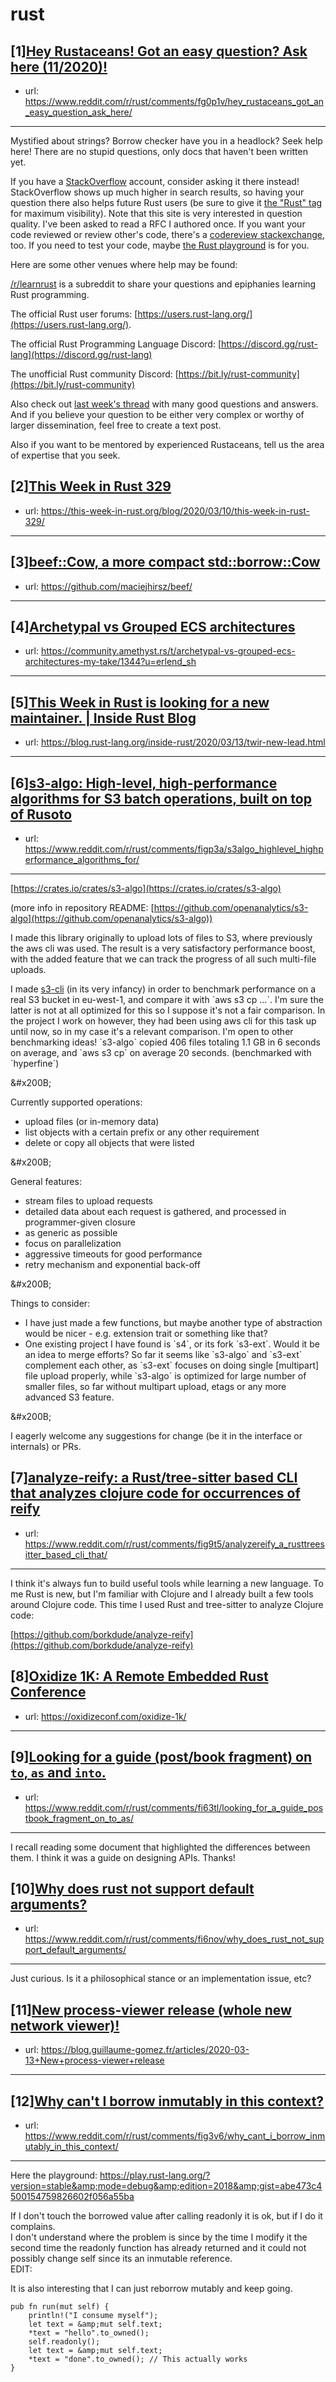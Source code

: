 # rust
## [1][Hey Rustaceans! Got an easy question? Ask here (11/2020)!](https://www.reddit.com/r/rust/comments/fg0p1v/hey_rustaceans_got_an_easy_question_ask_here/)
- url: https://www.reddit.com/r/rust/comments/fg0p1v/hey_rustaceans_got_an_easy_question_ask_here/
---
Mystified about strings? Borrow checker have you in a headlock? Seek help here! There are no stupid questions, only docs that haven't been written yet.

If you have a [StackOverflow](http://stackoverflow.com/) account, consider asking it there instead! StackOverflow shows up much higher in search results, so having your question there also helps future Rust users (be sure to give it [the "Rust" tag](http://stackoverflow.com/questions/tagged/rust) for maximum visibility). Note that this site is very interested in question quality. I've been asked to read a RFC I authored once. If you want your code reviewed or review other's code, there's a [codereview stackexchange](https://codereview.stackexchange.com/questions/tagged/rust), too. If you need to test your code, maybe [the Rust playground](https://play.rust-lang.org) is for you.

Here are some other venues where help may be found:

[/r/learnrust](https://www.reddit.com/r/learnrust) is a subreddit to share your questions and epiphanies learning Rust programming.

The official Rust user forums: [https://users.rust-lang.org/](https://users.rust-lang.org/).

The official Rust Programming Language Discord: [https://discord.gg/rust-lang](https://discord.gg/rust-lang)

The unofficial Rust community Discord: [https://bit.ly/rust-community](https://bit.ly/rust-community)

Also check out [last week's thread](https://reddit.com/r/rust/comments/fc7h20/hey_rustaceans_got_an_easy_question_ask_here/) with many good questions and answers. And if you believe your question to be either very complex or worthy of larger dissemination, feel free to create a text post.

Also if you want to be mentored by experienced Rustaceans, tell us the area of expertise that you seek.
## [2][This Week in Rust 329](https://www.reddit.com/r/rust/comments/fhcuec/this_week_in_rust_329/)
- url: https://this-week-in-rust.org/blog/2020/03/10/this-week-in-rust-329/
---

## [3][beef::Cow, a more compact std::borrow::Cow](https://www.reddit.com/r/rust/comments/fif7ob/beefcow_a_more_compact_stdborrowcow/)
- url: https://github.com/maciejhirsz/beef/
---

## [4][Archetypal vs Grouped ECS architectures](https://www.reddit.com/r/rust/comments/fiemdi/archetypal_vs_grouped_ecs_architectures/)
- url: https://community.amethyst.rs/t/archetypal-vs-grouped-ecs-architectures-my-take/1344?u=erlend_sh
---

## [5][This Week in Rust is looking for a new maintainer. | Inside Rust Blog](https://www.reddit.com/r/rust/comments/fi1g1u/this_week_in_rust_is_looking_for_a_new_maintainer/)
- url: https://blog.rust-lang.org/inside-rust/2020/03/13/twir-new-lead.html
---

## [6][s3-algo: High-level, high-performance algorithms for S3 batch operations, built on top of Rusoto](https://www.reddit.com/r/rust/comments/figp3a/s3algo_highlevel_highperformance_algorithms_for/)
- url: https://www.reddit.com/r/rust/comments/figp3a/s3algo_highlevel_highperformance_algorithms_for/
---
[https://crates.io/crates/s3-algo](https://crates.io/crates/s3-algo)

(more info in repository README: [https://github.com/openanalytics/s3-algo](https://github.com/openanalytics/s3-algo))

I made this library originally to upload lots of files to S3, where previously the aws cli was used. The result is a very satisfactory performance boost, with the added feature that we can track the progress of all such multi-file uploads.

I made [s3-cli](https://github.com/Ploppz/s3-cli) (in its very infancy) in order to benchmark performance on a real S3 bucket in eu-west-1, and compare it with \`aws s3 cp ...\`. I'm sure the latter is not at all optimized for this so I suppose it's not a fair comparison. In the project I work on however, they had been using aws cli for this task up until now, so in my case it's a relevant comparison. I'm open to other benchmarking ideas! \`s3-algo\` copied 406 files totaling 1.1 GB in 6 seconds on average, and \`aws s3 cp\` on average 20 seconds. (benchmarked with \`hyperfine\`)

&amp;#x200B;

Currently supported operations:

* upload files (or in-memory data)
* list objects with a certain prefix or any other requirement
* delete or copy all objects that were listed

&amp;#x200B;

General features:

* stream files to upload requests
* detailed data about each request is gathered, and processed in programmer-given closure
* as generic as possible
* focus on parallelization
* aggressive timeouts for good performance
* retry mechanism and exponential back-off

&amp;#x200B;

Things to consider:

* I have just made a few functions, but maybe another type of abstraction would be nicer - e.g. extension trait or something like that?
* One existing project I have found is \`s4\`, or its fork \`s3-ext\`. Would it be an idea to merge efforts? So far it seems like \`s3-algo\` and \`s3-ext\` complement each other, as \`s3-ext\` focuses on doing single \[multipart\] file upload properly, while \`s3-algo\` is optimized for large number of smaller files, so far without multipart upload, etags or any more advanced S3 feature.

&amp;#x200B;

I eagerly welcome any suggestions for change (be it in the interface or internals) or PRs.
## [7][analyze-reify: a Rust/tree-sitter based CLI that analyzes clojure code for occurrences of reify](https://www.reddit.com/r/rust/comments/fig9t5/analyzereify_a_rusttreesitter_based_cli_that/)
- url: https://www.reddit.com/r/rust/comments/fig9t5/analyzereify_a_rusttreesitter_based_cli_that/
---
I think it's always fun to build useful tools while learning a new language. To me Rust is new, but I'm familiar with Clojure and I already built a few tools around Clojure code. This time I used Rust and tree-sitter to analyze Clojure code:  


[https://github.com/borkdude/analyze-reify](https://github.com/borkdude/analyze-reify)
## [8][Oxidize 1K: A Remote Embedded Rust Conference](https://www.reddit.com/r/rust/comments/fi3da0/oxidize_1k_a_remote_embedded_rust_conference/)
- url: https://oxidizeconf.com/oxidize-1k/
---

## [9][Looking for a guide (post/book fragment) on `to`, `as` and `into`.](https://www.reddit.com/r/rust/comments/fi63tl/looking_for_a_guide_postbook_fragment_on_to_as/)
- url: https://www.reddit.com/r/rust/comments/fi63tl/looking_for_a_guide_postbook_fragment_on_to_as/
---
I recall reading some document that highlighted the differences between them. I think it was a guide on designing APIs. Thanks!
## [10][Why does rust not support default arguments?](https://www.reddit.com/r/rust/comments/fi6nov/why_does_rust_not_support_default_arguments/)
- url: https://www.reddit.com/r/rust/comments/fi6nov/why_does_rust_not_support_default_arguments/
---
Just curious. Is it a philosophical stance or an implementation issue, etc?
## [11][New process-viewer release (whole new network viewer)!](https://www.reddit.com/r/rust/comments/fi5tiy/new_processviewer_release_whole_new_network_viewer/)
- url: https://blog.guillaume-gomez.fr/articles/2020-03-13+New+process-viewer+release
---

## [12][Why can't I borrow inmutably in this context?](https://www.reddit.com/r/rust/comments/fig3v6/why_cant_i_borrow_inmutably_in_this_context/)
- url: https://www.reddit.com/r/rust/comments/fig3v6/why_cant_i_borrow_inmutably_in_this_context/
---
Here the playground: https://play.rust-lang.org/?version=stable&amp;mode=debug&amp;edition=2018&amp;gist=abe473c4500154759826602f056a55ba

If I don't touch the borrowed value after calling readonly it is ok, but if I do it complains.  
I don't understand where the problem is since by the time I modify it the second time the readonly function has already returned and it could not possibly change self since its an inmutable reference.  
EDIT:

It is also interesting that I can just reborrow mutably and keep going.  

    pub fn run(mut self) {
        println!("I consume myself");
        let text = &amp;mut self.text;
        *text = "hello".to_owned();
        self.readonly();
        let text = &amp;mut self.text;
        *text = "done".to_owned(); // This actually works
    }

